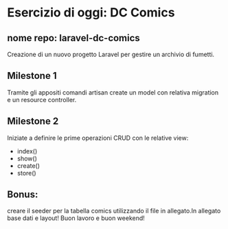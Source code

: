 # Esercizio di oggi: DC Comics

## nome repo: laravel-dc-comics

Creazione di un nuovo progetto Laravel per gestire un archivio di fumetti.

## Milestone 1

Tramite gli appositi comandi artisan create un model con relativa migration e un resource controller.

## Milestone 2

Iniziate a definire le prime operazioni CRUD con le relative view:

-   index()
-   show()
-   create()
-   store()

## Bonus:

creare il seeder per la tabella comics utilizzando il file in allegato.In allegato base dati e layout!
Buon lavoro e buon weekend!
